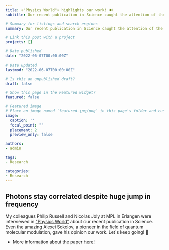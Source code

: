 ```yaml
---
title: ⚛"Physics World"⚛ highlights our work! 🔊
subtitle: Our recent publication in Science caught the attention of the celebrated outreach magazine "Physics World"

# Summary for listings and search engines
summary: Our recent publication in Science caught the attention of the celebrated outreach magazine "Physics World"

# Link this post with a project
projects: []

# Date published
date: "2022-06-07T00:00:00Z"

# Date updated
lastmod: "2022-06-07T00:00:00Z"

# Is this an unpublished draft?
draft: false

# Show this page in the Featured widget?
featured: false

# Featured image
# Place an image named `featured.jpg/png` in this page's folder and customize its options here.
image:
  caption: ''
  focal_point: ""
  placement: 2
  preview_only: false

authors:
- admin

tags:
- Research

categories:
- Research
---
```


## Photons stay correlated despite huge jump in frequency

My colleagues Philip Russell and Nicolas Joly at MPL in Erlangen were interviewed in ["Physics World"](https://physicsworld.com/a/photons-stay-entangled-despite-huge-jump-in-frequency/) about our recent publication in Science. Even the amazing Alexei Sokolov, a pioneer in the field of quantum molecular modulation, gave his opinion  our work. Let´s keep going! 🙌

- More information about the paper [here!](/publication/2022_quantumsrs_tyumenev_science/)
